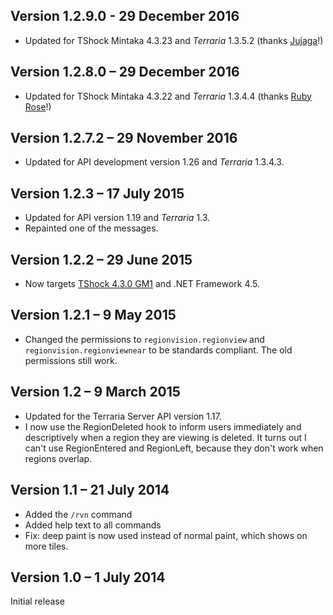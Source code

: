 Version 1.2.9.0 - 29 December 2016
----------------------------------

* Updated for TShock Mintaka 4.3.23 and _Terraria_ 1.3.5.2 (thanks [Jujaga](https://github.com/jujaga)!)

Version 1.2.8.0 – 29 December 2016
----------------------------------

* Updated for TShock Mintaka 4.3.22 and _Terraria_ 1.3.4.4 (thanks [Ruby Rose](https://github.com/deadsurgeon42)!)

Version 1.2.7.2 – 29 November 2016
----------------------------------

* Updated for API development version 1.26 and _Terraria_ 1.3.4.3.

Version 1.2.3 – 17 July 2015
----------------------------

* Updated for API version 1.19 and _Terraria_ 1.3.
* Repainted one of the messages.

Version 1.2.2 – 29 June 2015
----------------------------

* Now targets [TShock 4.3.0 GM1](https://tshock.co/xf/index.php?threads/tshock-4-3-0-gm-prerelease.3759/) and .NET Framework 4.5.

Version 1.2.1 – 9 May 2015
--------------------------

* Changed the permissions to `regionvision.regionview` and `regionvision.regionviewnear` to be standards compliant. The old permissions still work.

Version 1.2 – 9 March 2015
--------------------------

* Updated for the Terraria Server API version 1.17.
* I now use the RegionDeleted hook to inform users immediately and descriptively when a region they are viewing is deleted. It turns out I can't use RegionEntered and RegionLeft, because they don't work when regions overlap.

Version 1.1 – 21 July 2014
--------------------------

* Added the `/rvn` command
* Added help text to all commands
* Fix: deep paint is now used instead of normal paint, which shows on more tiles.

Version 1.0 – 1 July 2014
-------------------------
Initial release
